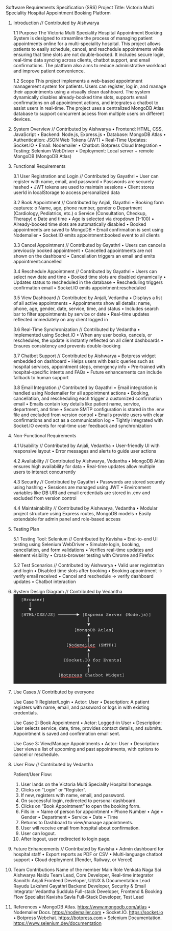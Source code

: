 Software Requirements Specification (SRS)
Project Title: Victoria Multi Speciality Hospital Appointment Booking Platform

1. Introduction     // Contributed by Aishwarya

    1.1 Purpose
    The Victoria Multi Speciality Hospital Appointment Booking System is designed to streamline the process of managing patient appointments online for a multi-speciality hospital. This project allows patients to easily schedule, cancel, and reschedule appointments while ensuring that time slots are not double-booked. It includes secure login, real-time data syncing across clients, chatbot support, and email confirmations. The platform also aims to reduce administrative workload and improve patient convenience.

    1.2 Scope
    This project implements a web-based appointment management system for patients. Users can register, log in, and manage their appointments using a visually clean dashboard. The system dynamically disables already-booked time slots, supports email confirmations on all appointment actions, and integrates a chatbot to assist users in real-time. The project uses a centralized MongoDB Atlas database to support concurrent access from multiple users on different devices.

2. System Overview   // Contributed by Aishwarya
    •	Frontend: HTML, CSS, JavaScript
    •	Backend: Node.js, Express.js
    •	Database: MongoDB Atlas
    •	Authentication: JSON Web Tokens (JWT)
    •	Real-Time Updates: Socket.IO
    •	Email: Nodemailer
    •	Chatbot: Botpress Cloud Integration
    •	Testing: Selenium WebDriver
    •	Deployment: Local server + remote MongoDB (MongoDB Atlas)

3. Functional Requirements

    3.1 User Registration and Login  // Contributed by Gayathri
    •	User can register with name, email, and password
    •	Passwords are securely hashed
    •	JWT tokens are used to maintain sessions
    •	Client stores userId in localStorage to access personalized data

    3.2 Book Appointment   // Contributed by Anjali, Gayathri
    •	Booking form captures:
        o	Name, age, phone number, gender
        o	Department (Cardiology, Pediatrics, etc.)
        o	Service (Consultation, Checkup, Therapy)
        o	Date and time
    •	Age is selected via dropdown (1–100)
    •	Already-booked time slots are automatically disabled
    •	Booked appointments are saved to MongoDB
    •	Email confirmation is sent using Nodemailer
    •	Socket.IO emits appointment:booked event to all clients

    3.3 Cancel Appointment  // Contributed by Gayathri
    •	Users can cancel a previously booked appointment
    •	Cancelled appointments are not shown on the dashboard
    •	Cancellation triggers an email and emits appointment:cancelled

    3.4 Reschedule Appointment  // Contributed by Gayathri
    •	Users can select new date and time
    •	Booked time slots are disabled dynamically
    •	Updates status to rescheduled in the database
    •	Rescheduling triggers confirmation email
    •	Socket.IO emits appointment:rescheduled

    3.5 View Dashboard  // Contributed by Anjali, Vedantha
    •	Displays a list of all active appointments
    •	Appointments show all details: name, phone, age, gender, date, service, time, and status
    •	Includes search bar to filter appointments by service or date
    •	Real-time updates reflected immediately on any client logged in

    3.6 Real-Time Synchronization    // Contributed by Vedantha
    •	Implemented using Socket.IO
    •	When any user books, cancels, or reschedules, the update is instantly reflected on all client dashboards
    •	Ensures consistency and prevents double-booking

    3.7 Chatbot Support      // Contributed by Aishwarya
    •	Botpress widget embedded on dashboard
    •	Helps users with basic queries such as hospital services, appointment steps, emergency info
    •	Pre-trained with hospital-specific intents and FAQs
    •	Future enhancements can include fallback to human support

    3.8 Email Integration   // Contributed by Gayathri
    •	Email integration is handled using Nodemailer for all appointment actions
    •	Booking, cancellation, and rescheduling each trigger a customized confirmation email
    •	Emails contain key details like patient name, service, department, and time
    •	Secure SMTP configuration is stored in the .env file and excluded from version control
    •	Emails provide users with clear confirmations and act as a communication log
    •	Tightly integrated with Socket.IO events for real-time user feedback and synchronization

4. Non-Functional Requirements

    4.1 Usability   // Contributed by Anjali, Vedantha
    •	User-friendly UI with responsive layout
    •	Error messages and alerts to guide user actions

    4.2 Availability     // Contributed by Aishwarya, Vedantha
    •	MongoDB Atlas ensures high availability for data
    •	Real-time updates allow multiple users to interact concurrently

    4.3 Security    // Contributed by Gayathri
    •	Passwords are stored securely using hashing
    •	Sessions are managed using JWT
    •	Environment variables like DB URI and email credentials are stored in .env and excluded from version control

    4.4 Maintainability      // Contributed by Aishwarya, Vedantha
    •	Modular project structure using Express routes, MongoDB models
    •	Easily extendable for admin panel and role-based access

5. Testing Plan

    5.1 Testing Tool: Selenium  // Contributed by Kavisha
    •	End-to-end UI testing using Selenium WebDriver
    •	Simulate login, booking, cancellation, and form validations
    •	Verifies real-time updates and element visibility
    •	Cross-browser testing with Chrome and Firefox

    5.2 Test Scenarios       // Contributed by Aishwarya
    •	Valid user registration and login
    •	Disabled time slots after booking
    •	Booking appointment → verify email received
    •	Cancel and reschedule → verify dashboard updates
    •	Chatbot interaction

6. System Design Diagram     // Contributed by Vedantha
![alt text](image.png)

7. Use Cases        // Contributed by everyone

    Use Case 1: Register/Login
    • Actor: User
    • Description: A patient registers with name, email, and password or logs in with
    existing credentials.

    Use Case 2: Book Appointment
    • Actor: Logged-in User
    • Description: User selects service, date, time, provides contact details, and
    submits. Appointment is saved and confirmation email sent.

    Use Case 3: View/Manage Appointments
    • Actor: User
    • Description: User views a list of upcoming and past appointments, with options to
    cancel or reschedule.

8. User Flow    // Contributed by Vedantha

    Patient/User Flow:
    1. User lands on the Victoria Multi Speciality Hospital homepage.
    2. Clicks on “Login” or “Register”.
    3. If new, registers with name, email, and password.
    4. On successful login, redirected to personal dashboard.
    5. Clicks on “Book Appointment” to open the booking form.
    6. Fills in:
    •	Name of person for appointment
    •	Phone Number
    •	Age
    •	Gender
    •	Department
    •	Service
    •	Date
    •	Time
    7. Returns to Dashboard to view/manage appointments.
    8. User will receive email from hospital about confirmation.
    9. User can logout.
    10. After logout, user redirected to login page.

9. Future Enhancements  // Contributed by Kavisha
    •	Admin dashboard for hospital staff
    •	Export reports as PDF or CSV
    •	Multi-language chatbot support
    •	Cloud deployment (Render, Railway, or Vercel)

10. Team Contributions
    Name of the member	                                    Main Role
    Venkata Naga Sai Aishwarya Naidu	            Team Lead, Core Developer,  Real-time integrator
    Sannithi Anjali	                                Frontend Developer, UI/UX & Documentation Lead
    Rayudu Lakshmi Gayathri	                        Backend Developer, Security & Email Integrator
    Vedantha Suddula	                            Full-stack Developer, Frontend & Booking Flow Specialist
    Kavisha Savla	                                Full-Stack Developer, Test Lead


11. References
    •	MongoDB Atlas. https://www.mongodb.com/atlas
    •	Nodemailer Docs. https://nodemailer.com
    •	Socket.IO. https://socket.io
    •	Botpress Webchat. https://botpress.com
    •	Selenium Documentation. https://www.selenium.dev/documentation

